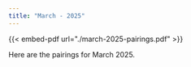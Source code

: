 ```yaml
---
title: "March - 2025"
---
```


{{< embed-pdf url="./march-2025-pairings.pdf" >}}

Here are the pairings for March 2025.
